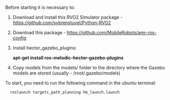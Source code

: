 Before starting it is necessary to:
1. Download and install this RVO2 Simulator package - https://github.com/sybrenstuvel/Python-RVO2
2. Download this package - https://github.com/MobileRobots/amr-ros-config
3. Install hector_gazebo_plugins:

      **apt-get install ros-melodic-hector-gazebo-plugins**
  
4. Copy models from the models/ folder to the directory where the Gazebo models are stored (usually - /root/.gazebo/models)

To start, you need to run the following command in the ubuntu terminal:

      roslaunch targets_path_planning hm_launch.launch
